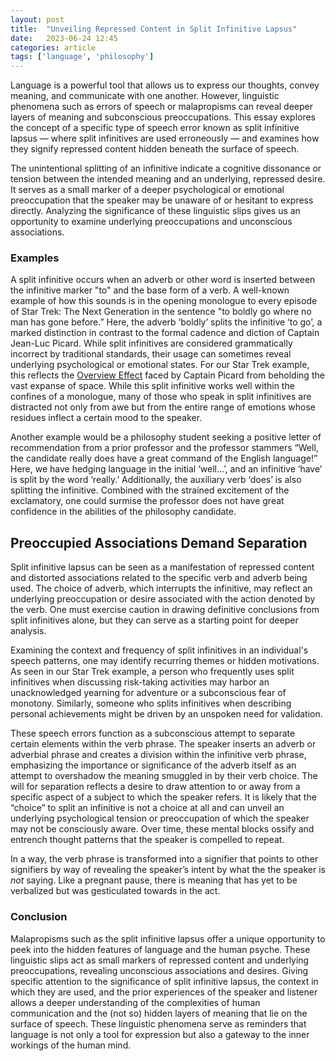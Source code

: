 ```yaml
---
layout: post
title:  "Unveiling Repressed Content in Split Infinitive Lapsus"
date:   2023-06-24 12:45
categories: article
tags: ['language', 'philosophy']
---
```


Language is a powerful tool that allows us to express our thoughts, convey meaning, and communicate with one another. However, linguistic phenomena such as errors of speech or malapropisms can reveal deeper layers of meaning and subconscious preoccupations. This essay explores the concept of a specific type of speech error known as split infinitive lapsus — where split infinitives are used erroneously — and examines how they signify repressed content hidden beneath the surface of speech. 

The unintentional splitting of an infinitive indicate a cognitive dissonance or tension between the intended meaning and an underlying, repressed desire. It serves as a small marker of a deeper psychological or emotional preoccupation that the speaker may be unaware of or hesitant to express directly.  Analyzing the significance of these linguistic slips gives us an opportunity to examine underlying preoccupations and unconscious associations.

### Examples

A split infinitive occurs when an adverb or other word is inserted between the infinitive marker "to" and the base form of a verb. A well-known example of how this sounds is in the opening monologue to every episode of Star Trek: The Next Generation in the sentence "to boldly go where no man has gone before.” Here, the adverb ‘boldly’ splits the infinitive ‘to go’, a marked distinction in contrast to the formal cadence and diction of Captain Jean-Luc Picard. While split infinitives are considered grammatically incorrect by traditional standards, their usage can sometimes reveal underlying psychological or emotional states. For our Star Trek example, this reflects the [Overview Effect](https://en.m.wikipedia.org/wiki/Overview_effect) faced by Captain Picard from beholding the vast expanse of space. While this split infinitive works well within the confines of a monologue, many of those who speak in split infinitives are distracted not only from awe but from the entire range of emotions whose residues inflect a certain mood to the speaker.

Another example would be a philosophy student seeking a positive letter of  recommendation from a prior professor and the professor stammers “Well, the candidate really does have a great command of the English language!” Here, we have hedging language in the initial ‘well…’, and an infinitive ‘have’ is split by the word ‘really.’ Additionally, the auxiliary verb ‘does’ is also splitting the infinitive. Combined with the strained excitement of the exclamatory, one could surmise the professor does not have great confidence in the abilities of the philosophy candidate.

## Preoccupied Associations Demand Separation

Split infinitive lapsus can be seen as a manifestation of repressed content and distorted associations related to the specific verb and adverb being used. The choice of adverb, which interrupts the infinitive, may reflect an underlying preoccupation or desire associated with the action denoted by the verb. One must exercise caution in drawing definitive conclusions from split infinitives alone, but they can serve as a starting point for deeper analysis. 

Examining the context and frequency of split infinitives in an individual's speech patterns, one may identify recurring themes or hidden motivations.  As seen in our Star Trek example, a person who frequently uses split infinitives when discussing risk-taking activities may harbor an unacknowledged yearning for adventure or a subconscious fear of monotony. Similarly, someone who splits infinitives when describing personal achievements might be driven by an unspoken need for validation. 

These speech errors function as a subconscious attempt to separate certain elements within the verb phrase. The speaker inserts an adverb or adverbial phrase and creates a division within the infinitive verb phrase, emphasizing the importance or significance of the adverb itself as an attempt to overshadow the meaning smuggled in by their verb choice. The will for separation reflects a desire to draw attention to or away from a specific aspect of a subject to which the speaker refers. It is likely that the “choice” to split an infinitive is not a choice at all and can unveil an underlying psychological tension or preoccupation of which the speaker may not be consciously aware. Over time, these mental blocks ossify and entrench thought patterns that the speaker is compelled to repeat. 

In a way, the verb phrase is transformed into a signifier that points to other signifiers by way of revealing the speaker’s intent by what the the speaker is *not* saying. Like a pregnant pause, there is meaning that has yet to be verbalized but was gesticulated towards in the act.

### Conclusion

Malapropisms such as the split infinitive lapsus offer a unique opportunity to peek into the hidden features of language and the human psyche. These linguistic slips act as small markers of repressed content and underlying preoccupations, revealing unconscious associations and desires. Giving specific attention to the significance of split infinitive lapsus, the context in which they are used, and the prior experiences of the speaker and listener allows a deeper understanding of the complexities of human communication and the (not so) hidden layers of meaning that lie on the surface of speech. These linguistic phenomena serve as reminders that language is not only a tool for expression but also a gateway to the inner workings of the human mind.
